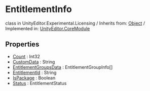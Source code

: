 # EntitlementInfo
class in UnityEditor.Experimental.Licensing
 / Inherits from: <a href="https://docs.unity3d.com/6000.0/Documentation/ScriptReference/Object.html" target="_blank">Object</a> / Implemented in: <a href="https://docs.unity3d.com/6000.0/Documentation/ScriptReference/UnityEditor.CoreModule.html" target="_blank">UnityEditor.CoreModule</a>
## Properties
- <a href="https://docs.unity3d.com/6000.0/Documentation/ScriptReference/EntitlementInfo-Count.html" target="_blank">Count</a> : Int32
- <a href="https://docs.unity3d.com/6000.0/Documentation/ScriptReference/EntitlementInfo-CustomData.html" target="_blank">CustomData</a> : String
- <a href="https://docs.unity3d.com/6000.0/Documentation/ScriptReference/EntitlementInfo-EntitlementGroupsData.html" target="_blank">EntitlementGroupsData</a> : EntitlementGroupInfo[]
- <a href="https://docs.unity3d.com/6000.0/Documentation/ScriptReference/EntitlementInfo-EntitlementId.html" target="_blank">EntitlementId</a> : String
- <a href="https://docs.unity3d.com/6000.0/Documentation/ScriptReference/EntitlementInfo-IsPackage.html" target="_blank">IsPackage</a> : Boolean
- <a href="https://docs.unity3d.com/6000.0/Documentation/ScriptReference/EntitlementInfo-Status.html" target="_blank">Status</a> : EntitlementStatus
